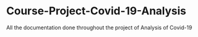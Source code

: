 # Course-Project-Covid-19-Analysis
All the documentation done throughout the project of Analysis of Covid-19 

